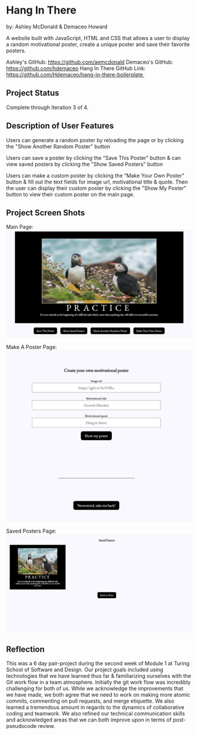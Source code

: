 # Hang In There

by: Ashley McDonald  & Demaceo Howard

A website built with JavaScript, HTML and CSS that allows a user to display a random motivational poster, create a unique poster and save their favorite posters.

Ashley's GitHub: https://github.com/aemcdonald
Demaceo's GitHub: https://github.com/hdemaceo
Hang In There GitHub Link: https://github.com/Hdemaceo/hang-in-there-boilerplate 

## Project Status

Complete through Iteration 3 of 4.


## Description of User Features

  Users can generate a random poster by reloading the page or by clicking the "Show Another Random Poster" button

  Users can save a poster by clicking the "Save This Poster" button & can view saved posters by clicking the "Show Saved Posters" button

  Users can make a custom poster by clicking the "Make Your Own Poster" button & fill out the text fields for image url, motivational title & quote. Then the user can display their custom poster by clicking the "Show My Poster" button to view their custom poster on the main page.


## Project Screen Shots

Main Page:
![screenshot of main page](/readme-imgs/main-page.png)


Make A Poster Page:
![screenshot of make poster page](/readme-imgs/makeposter.png)


Saved Posters Page:
![screenshot of saved posters page](/readme-imgs/savedpage.png)


## Reflection

  This was a 6 day pair-project during the second week of Module 1 at Turing School of Software and Design.
  Our project goals included using technologies that we have learned thus far & familiarizing ourselves with the Git work flow in a team atmosphere.
  Initially the git work flow was incredibly challenging for both of us. While we acknowledge the improvements that we have made, we both agree that we need to work on making more atomic commits, commenting on pull requests, and merge etiquette. We also learned a tremendous amount in regards to the dynamics of collaborative coding and teamwork. We also refined our technical communication skills and acknowledged areas that we can both improve upon in terms of post-pseudocode review.
